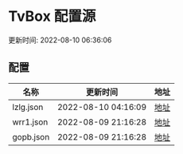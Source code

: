 
# TvBox 配置源

更新时间: 2022-08-10 06:36:06


## 配置

|   名称  | 更新时间  |地址  |
|  ----  | ----  |----  |
|  lzlg.json | 2022-08-10 04:16:09 |[地址](https://box.okeybox.top/tv/lzlg.json) |
|  wrr1.json | 2022-08-09 21:16:28 |[地址](https://box.okeybox.top/tv/wrr1.json) |
|  gopb.json | 2022-08-09 21:16:28 |[地址](https://box.okeybox.top/tv/gopb.json) |
  
    